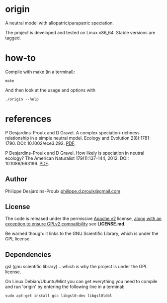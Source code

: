 origin
======
A neutral model with allopatric/parapatric speciation.

The project is developed and tested on Linux x86_64. Stable versions are tagged.

how-to
======
Compile with make (in a terminal):

    make

And then look at the usage and options with

    ./origin --help

references
==========
P Desjardins-Proulx and D Gravel. A complex speciation-richness relationship in
a simple neutral model. Ecology and Evolution 2(8):1781-1790.
DOI: 10.1002/ece3.292. [PDF](http://figshare.com/articles/How_Likely_Is_Speciation_in_Neutral_Ecology_/94291).

P Desjardins-Proulx and D Gravel. How likely is speciation in neutral ecology?
The American Naturalist 179(1):137-144, 2012.
DOI: 10.1086/663196. [PDF](http://onlinelibrary.wiley.com/doi/10.1002/ece3.292/abstract).

Author
------
Philippe Desjardins-Proulx <philippe.d.proulx@gmail.com>

License
-------
The code is released under the permissive [Apache v2](http://www.apache.org/licenses/LICENSE-2.0)
license, [along with an exception to ensure GPLv2 compatibility](https://lwn.net/Articles/701155/)
see **LICENSE.md**.

Be warned though: it links to the GNU Scientific Library, which is under the GPL license.

Dependencies
------------
gsl (gnu scientific library)... which is why the project is under the GPL license.

On Linux Debian/Ubuntu/Mint you can get everything you need to compile and run
'origin' by entering the following line in a terminal:

    sudo apt-get install gcc libgsl0-dev libgsl0ldbl
